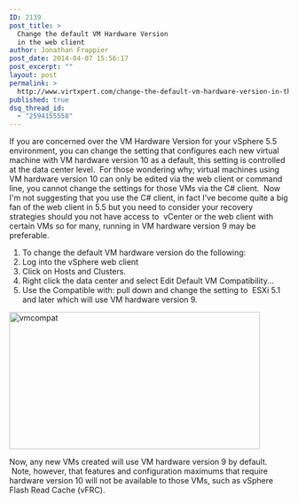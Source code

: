 ```yaml
---
ID: 2139
post_title: >
  Change the default VM Hardware Version
  in the web client
author: Jonathan Frappier
post_date: 2014-04-07 15:56:17
post_excerpt: ""
layout: post
permalink: >
  http://www.virtxpert.com/change-the-default-vm-hardware-version-in-the-web-client/
published: true
dsq_thread_id:
  - "2594155558"
---
```

If you are concerned over the VM Hardware Version for your vSphere 5.5 environment, you can change the setting that configures each new virtual machine with VM hardware version 10 as a default, this setting is controlled at the data center level.  For those wondering why; virtual machines using VM hardware version 10 can only be edited via the web client or command line, you cannot change the settings for those VMs via the C# client.  Now I'm not suggesting that you use the C# client, in fact I've become quite a big fan of the web client in 5.5 but you need to consider your recovery strategies should you not have access to  vCenter or the web client with certain VMs so for many, running in VM hardware version 9 may be preferable.
<ol>
	<li>To change the default VM hardware version do the following:</li>
	<li>Log into the vSphere web client</li>
	<li>Click on Hosts and Clusters.</li>
	<li>Right click the data center and select Edit Default VM Compatibility...</li>
	<li>Use the Compatible with: pull down and change the setting to  ESXi 5.1 and later which will use VM hardware version 9.</li>
</ol>
<a href="http://www.virtxpert.com/wp-content/uploads/2014/04/vmcompat.png"><img class="aligncenter size-full wp-image-2140" alt="vmcompat" src="http://www.virtxpert.com/wp-content/uploads/2014/04/vmcompat.png" width="452" height="248" /></a>

Now, any new VMs created will use VM hardware version 9 by default.  Note, however, that features and configuration maximums that require hardware version 10 will not be available to those VMs, such as vSphere Flash Read Cache (vFRC).